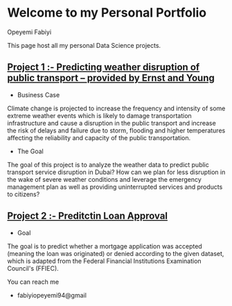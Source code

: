 # Welcome to my Personal Portfolio 
Opeyemi Fabiyi


This page host all my personal Data Science projects.

## [Project 1 :- Predicting weather disruption of public transport – provided by Ernst and Young](https://fabiyiopeyemi94.medium.com/datathon2020-predicting-weather-disruption-of-public-transport-86373a19e6bc)

+ Business Case

Climate change is projected to increase the frequency and intensity of some extreme weather events which is likely to damage transportation infrastructure and cause a disruption in the public transport and increase the risk of delays and failure due to storm, flooding and higher temperatures affecting the reliability and capacity of the public transportation.

- The Goal

The goal of this project is to analyze the weather data to predict public transport service disruption in Dubai? How can we plan for less disruption in the wake of severe weather conditions and leverage the emergency management plan as well as providing uninterrupted services and products to citizens?
 

## [Project 2 :- Preditctin Loan Approval](https://github.com/Opiano1/Mortgage-Approval-Loan-Prediction)

+  Goal 

The goal is to predict whether a mortgage application was accepted (meaning the loan was originated) or denied according to the given dataset, which is adapted from the Federal Financial Institutions Examination Council's (FFIEC).
 

You can reach me 

+ fabiyiopeyemi94@gmail

